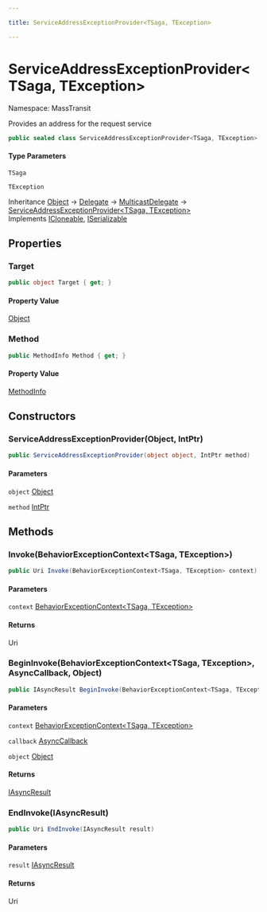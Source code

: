 ```yaml
---

title: ServiceAddressExceptionProvider<TSaga, TException>

---
```


# ServiceAddressExceptionProvider\<TSaga, TException\>

Namespace: MassTransit

Provides an address for the request service

```csharp
public sealed class ServiceAddressExceptionProvider<TSaga, TException> : MulticastDelegate, ICloneable, ISerializable
```

#### Type Parameters

`TSaga`<br/>

`TException`<br/>

Inheritance [Object](https://learn.microsoft.com/en-us/dotnet/api/system.object) → [Delegate](https://learn.microsoft.com/en-us/dotnet/api/system.delegate) → [MulticastDelegate](https://learn.microsoft.com/en-us/dotnet/api/system.multicastdelegate) → [ServiceAddressExceptionProvider\<TSaga, TException\>](../masstransit/serviceaddressexceptionprovider-2)<br/>
Implements [ICloneable](https://learn.microsoft.com/en-us/dotnet/api/system.icloneable), [ISerializable](https://learn.microsoft.com/en-us/dotnet/api/system.runtime.serialization.iserializable)

## Properties

### **Target**

```csharp
public object Target { get; }
```

#### Property Value

[Object](https://learn.microsoft.com/en-us/dotnet/api/system.object)<br/>

### **Method**

```csharp
public MethodInfo Method { get; }
```

#### Property Value

[MethodInfo](https://learn.microsoft.com/en-us/dotnet/api/system.reflection.methodinfo)<br/>

## Constructors

### **ServiceAddressExceptionProvider(Object, IntPtr)**

```csharp
public ServiceAddressExceptionProvider(object object, IntPtr method)
```

#### Parameters

`object` [Object](https://learn.microsoft.com/en-us/dotnet/api/system.object)<br/>

`method` [IntPtr](https://learn.microsoft.com/en-us/dotnet/api/system.intptr)<br/>

## Methods

### **Invoke(BehaviorExceptionContext\<TSaga, TException\>)**

```csharp
public Uri Invoke(BehaviorExceptionContext<TSaga, TException> context)
```

#### Parameters

`context` [BehaviorExceptionContext\<TSaga, TException\>](../masstransit/behaviorexceptioncontext-2)<br/>

#### Returns

Uri<br/>

### **BeginInvoke(BehaviorExceptionContext\<TSaga, TException\>, AsyncCallback, Object)**

```csharp
public IAsyncResult BeginInvoke(BehaviorExceptionContext<TSaga, TException> context, AsyncCallback callback, object object)
```

#### Parameters

`context` [BehaviorExceptionContext\<TSaga, TException\>](../masstransit/behaviorexceptioncontext-2)<br/>

`callback` [AsyncCallback](https://learn.microsoft.com/en-us/dotnet/api/system.asynccallback)<br/>

`object` [Object](https://learn.microsoft.com/en-us/dotnet/api/system.object)<br/>

#### Returns

[IAsyncResult](https://learn.microsoft.com/en-us/dotnet/api/system.iasyncresult)<br/>

### **EndInvoke(IAsyncResult)**

```csharp
public Uri EndInvoke(IAsyncResult result)
```

#### Parameters

`result` [IAsyncResult](https://learn.microsoft.com/en-us/dotnet/api/system.iasyncresult)<br/>

#### Returns

Uri<br/>
